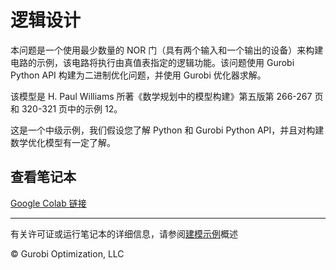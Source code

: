 # 逻辑设计

本问题是一个使用最少数量的 NOR 门（具有两个输入和一个输出的设备）来构建电路的示例，该电路将执行由真值表指定的逻辑功能。该问题使用 Gurobi Python API 构建为二进制优化问题，并使用 Gurobi 优化器求解。

该模型是 H. Paul Williams 所著《数学规划中的模型构建》第五版第 266-267 页和 320-321 页中的示例 12。

这是一个中级示例，我们假设您了解 Python 和 Gurobi Python API，并且对构建数学优化模型有一定了解。

## 查看笔记本

[Google Colab 链接](https://colab.research.google.com/github/Gurobi/modeling-examples/blob/master/logical_design/logical_design.ipynb)


----
有关许可证或运行笔记本的详细信息，请参阅[建模示例](../)概述

© Gurobi Optimization, LLC